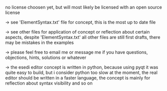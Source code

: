 no license choosen yet, but will most likely
be licensed with an open source license

-> see 'ElementSyntax.txt' file for concept, this is the most up to date file

-> see other files for application of concept or reflection about certain
   aspects, despite 'ElementSyntax.txt' all other files are still first
   drafts, there may be mistakes in the examples

-> please feel free to email me or message me if you have questions,
   objections, hints, solutions or whatever

-> the esedi editor concept is written in python, because using pyqt it
   was quite easy to build, but i consider python too slow at the moment,
   the real editor should be written in a faster language, the concept is
   mainly for reflection about syntax visibility and so on
   